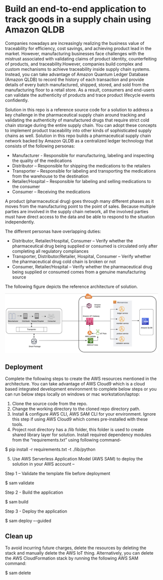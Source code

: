 # Build an end-to-end application to track goods in a supply chain using Amazon QLDB

Companies nowadays are increasingly realizing the business value of traceability for efficiency, cost savings, and achieving product lead in the market. However, manufacturing businesses face challenges with the mistrust associated with validating claims of product identity, counterfeiting of products, and traceability.However, companies build complex and custom mechanisms to achieve traceability inside supply chain systems. Instead, you can take advantage of Amazon Quantum Ledger Database (Amazon QLDB) to record the history of each transaction and provide details of every batch manufactured, shipped, stored, and sold from the manufacturing floor to a retail store. As a result, consumers and end-users can validate the authenticity of products and trace product lifecycle events confidently. 

Solution in this repo is a reference source code for a solution to address a key challenge in the pharmaceutical supply chain around tracking and validating the authenticity of manufactured drugs that require strict cold chain storage during the entire supply chain. You can adopt these concepts to implement product traceability into other kinds of sophisticated supply chains as well. Solution in this repo builds a pharmaceutical supply chain network backed by Amazon QLDB as a centralized ledger technology that consists of the following personas:

- Manufacturer - Responsible for manufacturing, labeling and inspecting the quality of the medications
- Distributor – Responsible for shipping the medications to the retailers
- Transporter – Responsible for labeling and transporting the medications from the warehouse to the destination
- Retailer/Hospital – Responsible for labeling and selling medications to the consumer
- Consumer – Receiving the medications

A product (pharmaceutical drug) goes through many different phases as it moves from the manufacturing point to the point of sales. Because multiple parties are involved in the supply chain network, all the involved parties must have direct access to the data and be able to respond to the situation independently.

The different personas have overlapping duties:

- Distributor, Retailer/Hospital, Consumer – Verify whether the pharmaceutical drug being supplied or consumed is circulated only after completing all regulatory compliances
- Transporter, Distributor/Retailer, Hospital, Consumer – Verify whether the pharmaceutical drug cold chain is broken or not
- Consumer, Retailer/Hospital – Verify whether the pharmaceutical drug being supplied or consumed comes from a genuine manufacturing source

The following figure depicts the reference architecture of solution. 

![Architecture](https://github.com/asarolia/trackntrace-qldb/blob/main/arch_image_cognito.png)

## Deployment
Complete the following steps to create the AWS resources mentioned in the architecture. You can take advantage of AWS Cloud9 which is a cloud based integrated development environment to complete below steps or you can run below steps locally on windows or mac workstation/laptop:

1.	Clone the source code from the repo. 
2.	Change the working directory to the cloned repo directory path.
3.	Install & configure AWS CLI, AWS SAM CLI for your environment. Ignore this step if using AWS Cloud9 which comes pre-installed with these tools.
4.	Project root directory has a /lib folder, this folder is used to create shared library layer for solution. Install required dependency modules from the “requirements.txt” using following command-

$ pip install -r requirements.txt -t ./lib/python 

5.	Use AWS Serverless Application Model (AWS SAM) to deploy the solution in your AWS account – 

Step 1 – Validate the template file before deployment

$ sam validate

Step 2 - Build the application

$ sam build

Step 3 - Deploy the application

$ sam deploy –-guided

## Clean up

To avoid incurring future charges, delete the resources by deleting the stack and manually delete the AWS IoT thing. Alternatively, you can delete the AWS CloudFormation stack by running the following AWS SAM command:

$ sam delete



